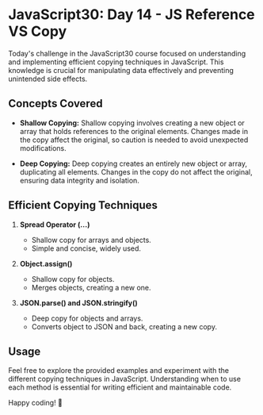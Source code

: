 # JavaScript30: Day 14 - JS Reference VS Copy

Today's challenge in the JavaScript30 course focused on understanding and implementing efficient copying techniques in JavaScript. This knowledge is crucial for manipulating data effectively and preventing unintended side effects.

## Concepts Covered

- **Shallow Copying:**
  Shallow copying involves creating a new object or array that holds references to the original elements. Changes made in the copy affect the original, so caution is needed to avoid unexpected modifications.

- **Deep Copying:**
  Deep copying creates an entirely new object or array, duplicating all elements. Changes in the copy do not affect the original, ensuring data integrity and isolation.

## Efficient Copying Techniques

1. **Spread Operator (...)**
   - Shallow copy for arrays and objects.
   - Simple and concise, widely used.

2. **Object.assign()**
   - Shallow copy for objects.
   - Merges objects, creating a new one.

3. **JSON.parse() and JSON.stringify()**
   - Deep copy for objects and arrays.
   - Converts object to JSON and back, creating a new copy.

## Usage

Feel free to explore the provided examples and experiment with the different copying techniques in JavaScript. Understanding when to use each method is essential for writing efficient and maintainable code.

Happy coding! 🚀

